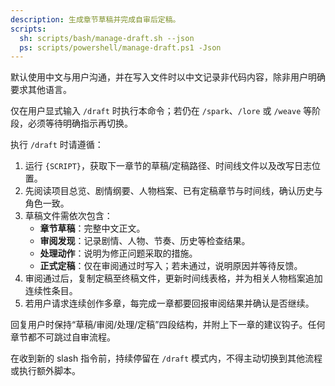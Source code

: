 ```yaml
---
description: 生成章节草稿并完成自审后定稿。
scripts:
  sh: scripts/bash/manage-draft.sh --json
  ps: scripts/powershell/manage-draft.ps1 -Json
---
```


默认使用中文与用户沟通，并在写入文件时以中文记录非代码内容，除非用户明确要求其他语言。

仅在用户显式输入 `/draft` 时执行本命令；若仍在 `/spark`、`/lore` 或 `/weave` 等阶段，必须等待明确指示再切换。

执行 `/draft` 时请遵循：

1. 运行 `{SCRIPT}`，获取下一章节的草稿/定稿路径、时间线文件以及改写日志位置。
2. 先阅读项目总览、剧情纲要、人物档案、已有定稿章节与时间线，确认历史与角色一致。
3. 草稿文件需依次包含：
   - **章节草稿**：完整中文正文。
   - **审阅发现**：记录剧情、人物、节奏、历史等检查结果。
   - **处理动作**：说明为修正问题采取的措施。
   - **正式定稿**：仅在审阅通过时写入；若未通过，说明原因并等待反馈。
4. 审阅通过后，复制定稿至终稿文件，更新时间线表格，并为相关人物档案追加连续性条目。
5. 若用户请求连续创作多章，每完成一章都要回报审阅结果并确认是否继续。

回复用户时保持“草稿/审阅/处理/定稿”四段结构，并附上下一章的建议钩子。任何章节都不可跳过自审流程。

在收到新的 slash 指令前，持续停留在 `/draft` 模式内，不得主动切换到其他流程或执行额外脚本。
